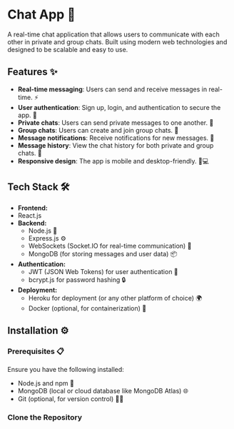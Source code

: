 # Chat App 💬

A real-time chat application that allows users to communicate with each other in private and group chats. Built using modern web technologies and designed to be scalable and easy to use.

## Features ✨

- **Real-time messaging**: Users can send and receive messages in real-time. ⚡
- **User authentication**: Sign up, login, and authentication to secure the app. 🔐
- **Private chats**: Users can send private messages to one another. 📨
- **Group chats**: Users can create and join group chats. 👥
- **Message notifications**: Receive notifications for new messages. 🔔
- **Message history**: View the chat history for both private and group chats. 📜
- **Responsive design**: The app is mobile and desktop-friendly. 📱💻

## Tech Stack 🛠️

- **Frontend:**
- React.js
- **Backend:**
  - Node.js 🚀
  - Express.js ⚙️
  - WebSockets (Socket.IO for real-time communication) 🔗
  - MongoDB (for storing messages and user data) 📦
- **Authentication:**
  - JWT (JSON Web Tokens) for user authentication 🔑
  - bcrypt.js for password hashing 🔒
- **Deployment:**
  - Heroku for deployment (or any other platform of choice) 🌍
  - Docker (optional, for containerization) 🐳

## Installation ⚙️

### Prerequisites 📋

Ensure you have the following installed:

- Node.js and npm 🌱
- MongoDB (local or cloud database like MongoDB Atlas) 🌐
- Git (optional, for version control) 🧑‍💻

### Clone the Repository